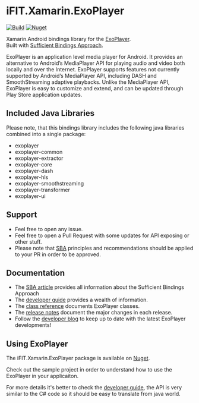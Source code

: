 # iFIT.Xamarin.ExoPlayer
[![Build](https://github.com/ifit/iFIT.Xamarin.ExoPlayer/actions/workflows/build_and_publish_nuget.yml/badge.svg)][Build] 
[![Nuget](https://img.shields.io/nuget/v/iFIT.Xamarin.ExoPlayer)][Nuget]

Xamarin.Android bindings library for the [ExoPlayer][].  
Built with [Sufficient Bindings Approach][SBA article].

ExoPlayer is an application level media player for Android. It provides an
alternative to Android’s MediaPlayer API for playing audio and video both
locally and over the Internet. ExoPlayer supports features not currently
supported by Android’s MediaPlayer API, including DASH and SmoothStreaming
adaptive playbacks. Unlike the MediaPlayer API, ExoPlayer is easy to customize
and extend, and can be updated through Play Store application updates.

## Included Java Libraries

Please note, that this bindings library includes the following java libraries combined into a single package:
* exoplayer
* exoplayer-common
* exoplayer-extractor
* exoplayer-core
* exoplayer-dash
* exoplayer-hls
* exoplayer-smoothstreaming
* exoplayer-transformer
* exoplayer-ui

## Support

* Feel free to open any issue.
* Feel free to open a Pull Request with some updates for API exposing or other stuff.
* Please note that [SBA][SBA article] principles and recommendations should be applied to your PR in order to be approved.

## Documentation ##

* The [SBA article][] provides all information about the Sufficient Bindings Approach
* The [developer guide][] provides a wealth of information.
* The [class reference][] documents ExoPlayer classes.
* The [release notes][] document the major changes in each release.
* Follow the [developer blog][] to keep up to date with the latest ExoPlayer
  developments!

## Using ExoPlayer ##

The iFIT.Xamarin.ExoPlayer package is available on [Nuget][].

Check out the sample project in order to understand how to use the ExoPlayer in your applicaiton.

For more details it's better to check the [developer guide][], the API is very similar to the C# code so it should be easy to translate from java world.

[ExoPlayer]: https://exoplayer.dev
[Build]: https://github.com/ifit/iFIT.Xamarin.ExoPlayer/actions/workflows/build_and_publish_nuget.yml
[Nuget]: https://www.nuget.org/packages/iFIT.Xamarin.ExoPlayer
[SBA article]: https://saratsin.medium.com/how-to-bind-a-complex-android-library-for-xamarin-with-sba-9a4a8ec0c65f
[developer guide]: https://google.github.io/ExoPlayer/guide.html
[class reference]: https://google.github.io/ExoPlayer/doc/reference
[release notes]: https://github.com/google/ExoPlayer/blob/release-v2/RELEASENOTES.md
[developer blog]: https://medium.com/google-exoplayer
